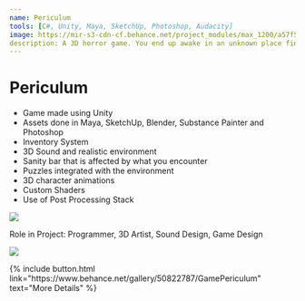 ```yaml
---
name: Periculum
tools: [C#, Unity, Maya, SketchUp, Photoshop, Audacity]
image: https://mir-s3-cdn-cf.behance.net/project_modules/max_1200/a57f5150822787.5b30ff15d158e.png
description: A 3D horror game. You end up awake in an unknown place find out what this place is all about.
---
```


# Periculum

- Game made using Unity
- Assets done in Maya, SketchUp, Blender, Substance Painter  and Photoshop
- Inventory System
- 3D Sound and realistic environment
- Sanity bar that is affected by what you encounter
- Puzzles integrated with the environment
- 3D character animations
- Custom Shaders
- Use of Post Processing Stack


![](https://mir-s3-cdn-cf.behance.net/project_modules/max_1200/c2fc5750822787.5b597539a9926.png)


Role in Project:
Programmer, 3D Artist, Sound Design, Game Design

![](https://mir-s3-cdn-cf.behance.net/project_modules/1400/3f65d150822787.5b59753a1f1e2.png)

<p class="text-center">
{% include button.html link="https://www.behance.net/gallery/50822787/GamePericulum" text="More Details" %}
</p>